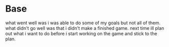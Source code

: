 # Base

what went well was i was able to do some of my goals but not all of them. 
what didn't go well was that i didn't make a finished game.
next time ill plan out what i want to do before i start working on the game and stick to the plan.
